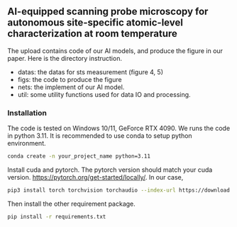 ## AI-equipped scanning probe microscopy for autonomous site-specific atomic-level characterization at room temperature


The upload contains code of our AI models, and produce the figure in our paper.
Here is the directory instruction.

- datas: the datas for sts measurement (figure 4, 5)
- figs: the code to produce the figure
- nets: the implement of our AI model. 
- util: some utility functions used for data IO and processing.



### Installation

The code is tested on Windows 10/11, GeForce RTX 4090.
We runs the code in python 3.11. 
It is recommended to use conda to setup python environment. 

```bash
conda create -n your_project_name python=3.11
```


Install cuda and pytorch. The pytorch version should match your cuda version.
https://pytorch.org/get-started/locally/.
In our case, 

```bash
pip3 install torch torchvision torchaudio --index-url https://download.pytorch.org/whl/cu121
```

Then install the other requirement package.

```bash
pip install -r requirements.txt
```


